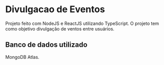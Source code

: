 # Divulgacao de Eventos
Projeto feito com NodeJS e ReactJS utilizando TypeScript. O projeto tem como objetivo divulgação de ventos entre usuários.

## Banco de dados utilizado
MongoDB Atlas.
